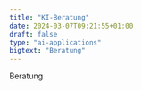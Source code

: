 ```yaml
---
title: "KI-Beratung"
date: 2024-03-07T09:21:55+01:00
draft: false
type: "ai-applications"
bigtext: "Beratung"
---
```

Beratung